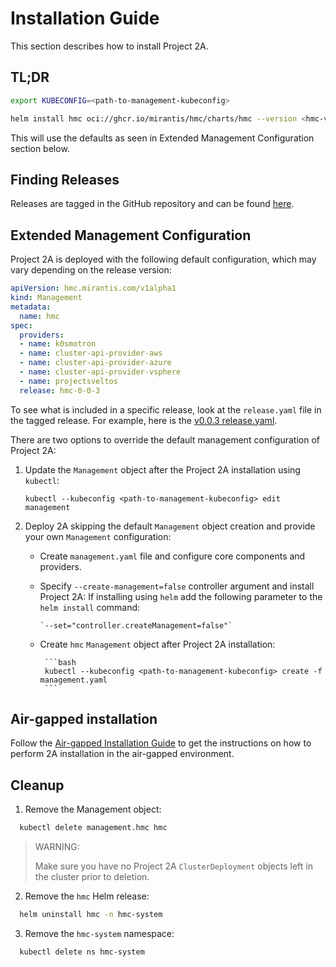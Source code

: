 # Installation Guide

This section describes how to install Project 2A.

## TL;DR

```bash
export KUBECONFIG=<path-to-management-kubeconfig>
```

```bash
helm install hmc oci://ghcr.io/mirantis/hmc/charts/hmc --version <hmc-version> -n hmc-system --create-namespace
```

This will use the defaults as seen in Extended Management Configuration section below.

## Finding Releases

Releases are tagged in the GitHub repository and can be found [here](https://github.com/Mirantis/hmc/tags).

## Extended Management Configuration

Project 2A is deployed with the following default configuration, which may vary
depending on the release version:

```yaml
apiVersion: hmc.mirantis.com/v1alpha1
kind: Management
metadata:
  name: hmc
spec:
  providers:
  - name: k0smotron
  - name: cluster-api-provider-aws
  - name: cluster-api-provider-azure
  - name: cluster-api-provider-vsphere
  - name: projectsveltos
  release: hmc-0-0-3
```
To see what is included in a specific release, look at the `release.yaml` file in the tagged release.
For example, here is the [v0.0.3 release.yaml](https://github.com/Mirantis/hmc/releases/download/v0.0.3/release.yaml).

There are two options to override the default management configuration of Project 2A:

1. Update the `Management` object after the Project 2A installation using `kubectl`:

    `kubectl --kubeconfig <path-to-management-kubeconfig> edit management`

2. Deploy 2A skipping the default `Management` object creation and provide your
   own `Management` configuration:

	- Create `management.yaml` file and configure core components and providers.
	- Specify `--create-management=false` controller argument and install Project 2A:
	  If installing using `helm` add the following parameter to the `helm
	  install` command:

		  `--set="controller.createManagement=false"`

	- Create `hmc` `Management` object after Project 2A installation:

           ```bash
           kubectl --kubeconfig <path-to-management-kubeconfig> create -f management.yaml
           ```

## Air-gapped installation

Follow the [Air-gapped Installation Guide](airgap.md) to get the instructions on
how to perform 2A installation in the air-gapped environment.

## Cleanup

1. Remove the Management object:

  ```bash
	kubectl delete management.hmc hmc
  ```

> WARNING: 
> 
> Make sure you have no Project 2A `ClusterDeployment` objects left in the cluster prior to deletion.

2. Remove the `hmc` Helm release:

  ```bash
	helm uninstall hmc -n hmc-system
  ```

3. Remove the `hmc-system` namespace:

  ```bash
	kubectl delete ns hmc-system
  ```
